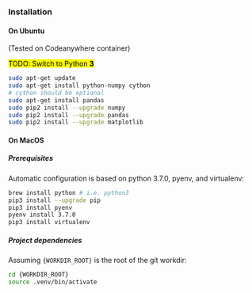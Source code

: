 ### Installation

#### On Ubuntu

(Tested on Codeanywhere container)

<mark>TODO: Switch to Python **3**</mark>

```bash
sudo apt-get update
sudo apt-get install python-numpy cython
# cython should be optional
sudo apt-get install pandas
sudo pip2 install --upgrade numpy
sudo pip2 install --upgrade pandas
sudo pip2 install --upgrade matplotlib
```

#### On MacOS

##### Prerequisites

Automatic configuration is based on python 3.7.0, pyenv, and virtualenv:

```bash
brew install python # i.e. python3
pip3 install --upgrade pip
pip3 install pyenv
pyenv install 3.7.0
pip3 install virtualenv
```

##### Project dependencies

Assuming `{WORKDIR_ROOT}` is the root of the git workdir:

```bash
cd {WORKDIR_ROOT}
source .venv/bin/activate
```
